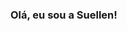 ### Olá, eu sou a Suellen!

<!--
**suellenlima2/suellenlima2** is a ✨ _special_ ✨ repository because its `README.md` (this file) appears on your GitHub profile.

Here are some ideas to get you started:


- 🌱 Estudando Java e Python
- 😄 Pronouns: ela/dela

